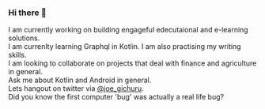 ### Hi there 👋

<!--
**joegichuru/joegichuru** is a ✨ _special_ ✨ repository because its `README.md` (this file) appears on your GitHub profile.

Here are some ideas to get you started:

- 🔭 I’m currently working on ...
- 🌱 I’m currently learning ...
- 👯 I’m looking to collaborate on ...
- 🤔 I’m looking for help with ...
- 💬 Ask me about ...
- 📫 How to reach me: ...
- 😄 Pronouns: ...
- ⚡ Fun fact: ...
-->
I am currently working on building engageful edecutaional and e-learning solutions.<br/>
I am currenlty learning Graphql in Kotlin. I am also practising my writing skills.<br/>
I am looking to collaborate on projects that deal with finance and agriculture in general.<br/>
Ask me about Kotlin and Android in general.<br/>
Lets hangout on twitter via [@joe_gichuru](https://twitter.com/joe_gichuru).<br/>
Did you know the first computer 'bug' was actually a real life bug?<br/>
